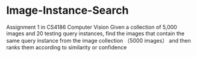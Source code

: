 # Image-Instance-Search
Assignment 1 in CS4186 Computer Vision
Given a collection of 5,000 images and 20 testing query instances, find the images that contain the same query instance from the image collection （5000 images） and then ranks them according to similarity or confidence
